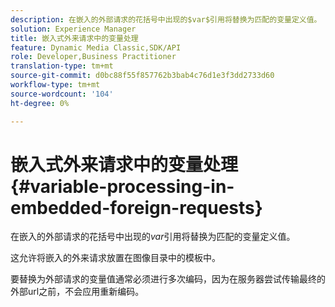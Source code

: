 ```yaml
---
description: 在嵌入的外部请求的花括号中出现的$var$引用将替换为匹配的变量定义值。
solution: Experience Manager
title: 嵌入式外来请求中的变量处理
feature: Dynamic Media Classic,SDK/API
role: Developer,Business Practitioner
translation-type: tm+mt
source-git-commit: d0bc88f55f857762b3bab4c76d1e3f3dd2733d60
workflow-type: tm+mt
source-wordcount: '104'
ht-degree: 0%

---
```



# 嵌入式外来请求中的变量处理{#variable-processing-in-embedded-foreign-requests}

在嵌入的外部请求的花括号中出现的$var$引用将替换为匹配的变量定义值。

这允许将嵌入的外来请求放置在图像目录中的模板中。

要替换为外部请求的变量值通常必须进行多次编码，因为在服务器尝试传输最终的外部url之前，不会应用重新编码。
